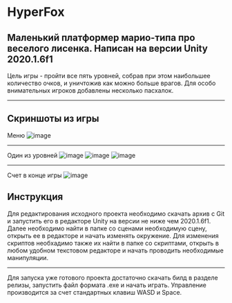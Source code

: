 # HyperFox
Маленький платформер марио-типа про веселого лисенка.
Написан на версии Unity 2020.1.6f1
---
Цель игры - пройти все пять уровней, собрав при этом наибольшее количество очков, и уничтожив как можно больше врагов.
Для особо внимательных игроков добавлены несколько пасхалок.
***
## Скриншоты из игры
Меню
![image](https://user-images.githubusercontent.com/55016045/111521874-b18ca600-876a-11eb-8c25-3d3e1df27dfd.png)
***
Один из уровней
![image](https://user-images.githubusercontent.com/55016045/111522027-e1d44480-876a-11eb-9b7d-7008a7dcba77.png)
![image](https://user-images.githubusercontent.com/55016045/111522089-f44e7e00-876a-11eb-9dc8-de31c45857cc.png)
![image](https://user-images.githubusercontent.com/55016045/111522216-1d6f0e80-876b-11eb-8025-507f76e3ecd4.png)
***
Счет в конце игры
![image](https://user-images.githubusercontent.com/55016045/111522304-2eb81b00-876b-11eb-856c-068c24c83a9c.png)
## Инструкция
Для редактирования исходного проекта необходимо скачать архив с Git и запустить его в редакторе Unity на версии не ниже чем 2020.1.6f1. Далее необходимо найти в папке со сценами необходимую сцену, открыть ее в редакторе и начать изменять окружение. Для изменения скриптов необхадимо также их найти в папке со скриптами, открыть в любом удобном текстовом редакторе и начать проводить необходимые манипуляции.
***
Для запуска уже готового проекта достаточно скачать билд в разделе релизы, запустить файл формата .exe и начать играть.
Управление производится за счет стандартных клавиш WASD и Space.

